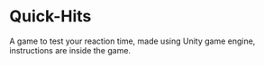 # Quick-Hits
A game to test your reaction time, made using Unity game engine, instructions are inside the game.
